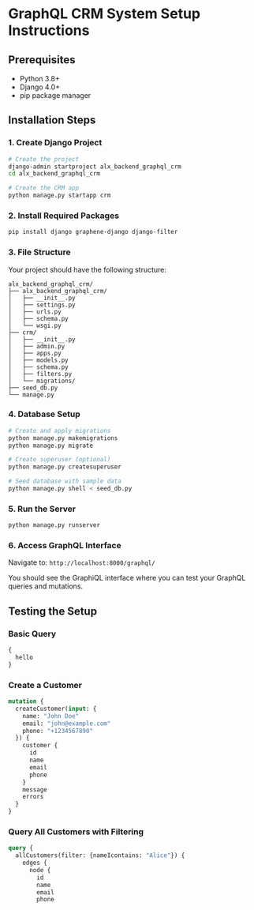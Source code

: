 # GraphQL CRM System Setup Instructions

## Prerequisites
- Python 3.8+
- Django 4.0+
- pip package manager

## Installation Steps

### 1. Create Django Project
```bash
# Create the project
django-admin startproject alx_backend_graphql_crm
cd alx_backend_graphql_crm

# Create the CRM app
python manage.py startapp crm
```

### 2. Install Required Packages
```bash
pip install django graphene-django django-filter
```

### 3. File Structure
Your project should have the following structure:
```
alx_backend_graphql_crm/
├── alx_backend_graphql_crm/
│   ├── __init__.py
│   ├── settings.py
│   ├── urls.py
│   ├── schema.py
│   └── wsgi.py
├── crm/
│   ├── __init__.py
│   ├── admin.py
│   ├── apps.py
│   ├── models.py
│   ├── schema.py
│   ├── filters.py
│   └── migrations/
├── seed_db.py
└── manage.py
```

### 4. Database Setup
```bash
# Create and apply migrations
python manage.py makemigrations
python manage.py migrate

# Create superuser (optional)
python manage.py createsuperuser

# Seed database with sample data
python manage.py shell < seed_db.py
```

### 5. Run the Server
```bash
python manage.py runserver
```

### 6. Access GraphQL Interface
Navigate to: `http://localhost:8000/graphql/`

You should see the GraphiQL interface where you can test your GraphQL queries and mutations.

## Testing the Setup

### Basic Query
```graphql
{
  hello
}
```

### Create a Customer
```graphql
mutation {
  createCustomer(input: {
    name: "John Doe"
    email: "john@example.com"
    phone: "+1234567890"
  }) {
    customer {
      id
      name
      email
      phone
    }
    message
    errors
  }
}
```

### Query All Customers with Filtering
```graphql
query {
  allCustomers(filter: {nameIcontains: "Alice"}) {
    edges {
      node {
        id
        name
        email
        phone